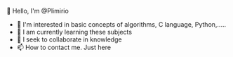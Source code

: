 👋 Hello, I'm @Plimirio
- 👀 I'm interested in basic concepts of algorithms, C language, Python,.....
- 🌱 I am currently learning these subjects
- 💞️ I seek to collaborate in knowledge
- 📫 How to contact me. Just here
<!---
Plimirio/Plimirio is a ✨ special ✨ repository because its `README.md` (this file) appears on your GitHub profile.
You can click the Preview link to take a look at your changes.
--->
